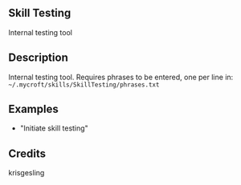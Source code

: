 ## Skill Testing
Internal testing tool

## Description
Internal testing tool. Requires phrases to be entered, one per line in:
`~/.mycroft/skills/SkillTesting/phrases.txt`

## Examples
 - "Initiate skill testing"

## Credits
krisgesling
